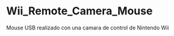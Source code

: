 Wii_Remote_Camera_Mouse
=======================

Mouse USB realizado con una camara de control de Nintendo Wii